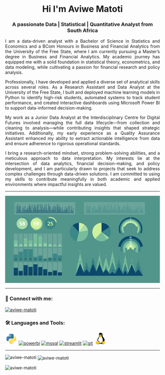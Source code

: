<h1 align="center">Hi I'm Aviwe Matoti</h1>
<h3 align="center">A passionate Data | Statistical | Quantitative Analyst from South Africa</h3>

<p align="justify">
I am a data-driven analyst with a Bachelor of Science in Statistics and Economics and a BCom Honours in Business and Financial Analytics from the University of the Free State, where I am currently pursuing a Master’s degree in Business and Financial Analytics. My academic journey has equipped me with a solid foundation in statistical theory, econometrics, and data modeling, while cultivating a passion for financial research and policy analysis.
</p>

<p align="justify">
Professionally, I have developed and applied a diverse set of analytical skills across several roles. As a Research Assistant and Data Analyst at the University of the Free State, I built and deployed machine learning models in Python to identify high-risk students, automated systems to track student performance, and created interactive dashboards using Microsoft Power BI to support data-informed decision-making.
</p>

<p align="justify">
My work as a Junior Data Analyst at the Interdisciplinary Centre for Digital Futures involved managing the full data lifecycle—from collection and cleaning to analysis—while contributing insights that shaped strategic initiatives. Additionally, my early experience as a Quality Assurance Assistant enhanced my ability to extract actionable intelligence from data and ensure adherence to rigorous operational standards.
</p>

<p align="justify">
I bring a research-oriented mindset, strong problem-solving abilities, and a meticulous approach to data interpretation. My interests lie at the intersection of data analytics, financial decision-making, and policy development, and I am particularly drawn to projects that seek to address complex challenges through data-driven solutions. I am committed to using my skills to contribute meaningfully in both academic and applied environments where impactful insights are valued.
</p>

---

<p align="center">
  <img width="700" src="https://github.com/T3kan0/T3kan0/blob/main/9VPD.gif" alt="Profile banner gif">
</p>

---

<h3 align="left">🔗 Connect with me:</h3>
<p align="left">
  <a href="https://www.linkedin.com/in/aviwe-matoti-2642ab19b/" target="_blank">
    <img align="center" src="https://raw.githubusercontent.com/rahuldkjain/github-profile-readme-generator/master/src/images/icons/Social/linked-in-alt.svg" alt="aviwe-matoti" height="30" width="40" />
  </a>
</p>

<h3 align="left">🛠️ Languages and Tools:</h3>
<p align="left">
  <a href="https://www.python.org" target="_blank"><img src="https://raw.githubusercontent.com/devicons/devicon/master/icons/python/python-original.svg" alt="python" width="40" height="40"/></a>
  <a href="https://powerbi.microsoft.com/" target="_blank"><img src="https://upload.wikimedia.org/wikipedia/commons/c/cf/Power_BI_logo.svg" alt="powerbi" width="40" height="40"/></a>
  <a href="https://www.microsoft.com/en-us/sql-server" target="_blank"><img src="https://www.svgrepo.com/show/303229/microsoft-sql-server-logo.svg" alt="mssql" width="40" height="40"/></a>
  <a href="https://streamlit.io/" target="_blank"><img src="https://streamlit.io/images/brand/streamlit-logo-primary-colormark-darktext.png" alt="streamlit" width="80" height="40"/></a>
  <a href="https://git-scm.com/" target="_blank"><img src="https://www.vectorlogo.zone/logos/git-scm/git-scm-icon.svg" alt="git" width="40" height="40"/></a>
  <a href="https://www.linux.org/" target="_blank"><img src="https://raw.githubusercontent.com/devicons/devicon/master/icons/linux/linux-original.svg" alt="linux" width="40" height="40"/></a>
</p>

---

<p><img align="left" src="https://github-readme-stats.vercel.app/api/top-langs?username=aviwe-matoti&show_icons=true&locale=en&layout=compact" alt="aviwe-matoti" /></p>

<p>&nbsp;<img align="center" src="https://github-readme-stats.vercel.app/api?username=aviwe-matoti&show_icons=true&locale=en" alt="aviwe-matoti" /></p>

<p><img align="center" src="https://github-readme-streak-stats.herokuapp.com/?user=aviwe-matoti&" alt="aviwe-matoti" /></p>
